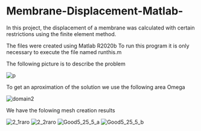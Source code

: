 # Membrane-Displacement-Matlab-
In this project, the displacement of a membrane was calculated with certain restrictions using the finite element method.

The files were created using Matlab R2020b
To run this program it is only necessary to execute the file named runthis.m

The following picture is to describe the problem

![p](https://user-images.githubusercontent.com/40477832/126252956-e621fc4f-b6bf-426d-aacb-4e891ea001d1.png)


To get an aproximation of the solution we use the following area Omega 

![domain2](https://user-images.githubusercontent.com/40477832/126253097-12b13e77-0fe3-4810-ae00-6d7397bcc9d6.PNG)

We have the folowing mesh creation results

![2_1raro](https://user-images.githubusercontent.com/40477832/126253382-3450dfe6-4633-4d70-8311-9567d2cffd9f.jpg)
![2_2raro](https://user-images.githubusercontent.com/40477832/126253392-93c04483-febd-4db3-9acf-7fb2625f91d3.jpg)
![Good5_25_5_a](https://user-images.githubusercontent.com/40477832/126253401-18d744be-176e-4702-8d39-2faad1c4cce9.jpg)
![Good5_25_5_b](https://user-images.githubusercontent.com/40477832/126253408-3839ebee-3a08-4aad-a86b-b8b39818c3c6.jpg)
